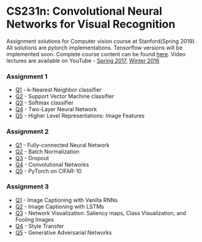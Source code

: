 # CS231n: Convolutional Neural Networks for Visual Recognition
Assignment solutions for Computer vision course at Stanford(Spring 2019). All solutions are pytorch implementations. Tensorflow versions will be implemented soon. 
Complete course content can be found [here](http://cs231n.stanford.edu/2019/). 
Video lectures are available on YouTube - [Spring 2017](https://www.youtube.com/watch?v=vT1JzLTH4G4&list=PLC1qU-LWwrF64f4QKQT-Vg5Wr4qEE1Zxk), [Winter 2016](https://www.youtube.com/watch?v=NfnWJUyUJYU&list=PLkt2uSq6rBVctENoVBg1TpCC7OQi31AlC)

### Assignment 1 ###
* [Q1](https://github.com/RishikeshDhayarkar/cs231n/blob/master/assignments/assignment1/knn.ipynb) - k-Nearest Neighbor classifier
* [Q2](https://github.com/RishikeshDhayarkar/cs231n/blob/master/assignments/assignment1/svm.ipynb) - Support Vector Machine classifier
* [Q3](https://github.com/RishikeshDhayarkar/cs231n/blob/master/assignments/assignment1/softmax.ipynb) - Softmax classifier
* [Q4](https://github.com/RishikeshDhayarkar/cs231n/blob/master/assignments/assignment1/two_layer_net.ipynb) - Two-Layer Neural Network
* [Q5](https://github.com/RishikeshDhayarkar/cs231n/blob/master/assignments/assignment1/features.ipynb) - Higher Level Representations: Image Features

### Assignment 2 ###
* [Q1](https://github.com/RishikeshDhayarkar/cs231n/blob/master/assignments/assignment2/FullyConnectedNets.ipynb) - Fully-connected Neural Network
* [Q2](https://github.com/RishikeshDhayarkar/cs231n/blob/master/assignments/assignment2/BatchNormalization.ipynb) - Batch Normalization
* [Q3](https://github.com/RishikeshDhayarkar/cs231n/blob/master/assignments/assignment2/Dropout.ipynb) - Dropout
* [Q4](https://github.com/RishikeshDhayarkar/cs231n/blob/master/assignments/assignment2/ConvolutionalNetworks.ipynb) - Convolutional Networks
* [Q5](https://github.com/RishikeshDhayarkar/cs231n/blob/master/assignments/assignment2/PyTorch.ipynb) - PyTorch on CIFAR-10

### Assignment 3 ###
* [Q1](https://github.com/RishikeshDhayarkar/cs231n/blob/master/assignments/assignment3/RNN_Captioning.ipynb) - Image Captioning with Vanilla RNNs
* [Q2](https://github.com/RishikeshDhayarkar/cs231n/blob/master/assignments/assignment3/Generative_Adversarial_Networks_PyTorch.ipynb) - Image Captioning with LSTMs
* [Q3](https://github.com/RishikeshDhayarkar/cs231n/blob/master/assignments/assignment3/NetworkVisualization-PyTorch.ipynb) - Network Visualization: Saliency maps, Class Visualization, and Fooling Images
* [Q4](https://github.com/RishikeshDhayarkar/cs231n/blob/master/assignments/assignment3/StyleTransfer-PyTorch.ipynb) - Style Transfer
* [Q5](https://github.com/RishikeshDhayarkar/cs231n/blob/master/assignments/assignment3/Generative_Adversarial_Networks_PyTorch.ipynb) - Generative Adversarial Networks

